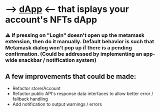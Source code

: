 # --> [dApp](https://gregorybai.github.io/meta-strt/) <-- that isplays your account's NFTs dApp

### **⚠️** If pressing on "Login" doesn't open up the metamask extension, then do it manually. Default behavior is such that Metamask dialog won't pop up if there is a pending confirmation. (Could be addressed by implementing an app-wide snackbar / notification system)

## A few improvements that could be made:
- Refactor store/Account
- Refactor public API's response data interfaces to allow better error / fallback handling
- Add notification to output warnings / errors

